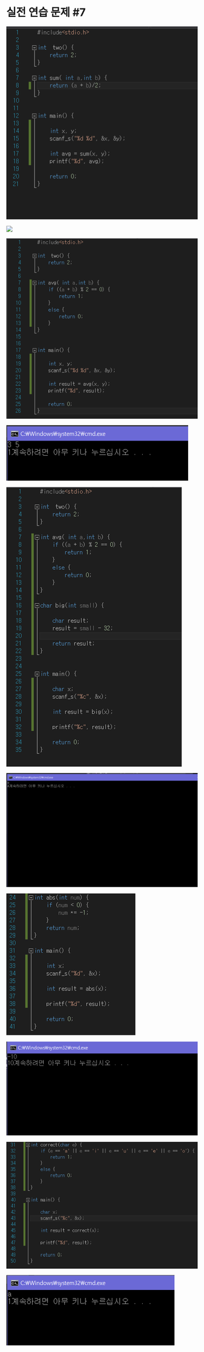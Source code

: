 # 실전 연습 문제 \#7

![](/assets/1.PNG)

![](/assets/1번.PNG)

![](/assets/2.PNG)

![](/assets/2-1.PNG)

![](/assets/3.PNG)

![](/assets/3-1.PNG)

![](/assets/4-1.PNG)

![](/assets/4.PNG)



![](/assets/5.PNG)



![](/assets/5-1.PNG)

